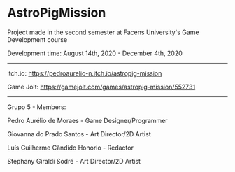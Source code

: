 # AstroPigMission
Project made in the second semester at Facens University's Game Development course

Development time: August 14th, 2020 - December 4th, 2020


****************************************



itch.io: https://pedroaurelio-n.itch.io/astropig-mission


Game Jolt: https://gamejolt.com/games/astropig-mission/552731


****************************************


Grupo 5 - Members:

Pedro Aurélio de Moraes - Game Designer/Programmer

Giovanna do Prado Santos - Art Director/2D Artist

Luís Guilherme Cândido Honorio - Redactor

Stephany Giraldi Sodré - Art Director/2D Artist
